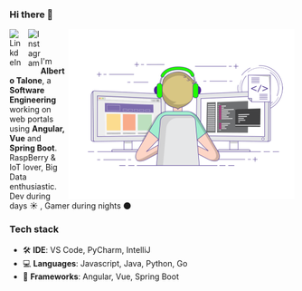 
### Hi there 👋

<a href="https://www.linkedin.com/in/talonealberto/">
  <img align="left" alt="LinkdeIn" width="22px" src="https://cdn.jsdelivr.net/npm/simple-icons@v3/icons/linkedin.svg"
  style="margin-right:11px;" />
</a>

<a href="https://www.instagram.com/gamerdev92/">
  <img align="left" alt="Instagram" width="22px" src="https://cdn.jsdelivr.net/npm/simple-icons@v3/icons/instagram.svg" />
</a>

<img align="right" alt="GIF" src="https://github.com/BeBeToS92/bebetos92/blob/master/coding.gif?raw=true" width="400"/>

<br />
<br />


I'm **Alberto Talone**, a **Software Engineering** working on web portals using **Angular, Vue** and **Spring Boot**.
<br />
RaspBerry & IoT lover, Big Data enthusiastic.
<br/> Dev during days :sunny: , Gamer during nights :new_moon:
<br />

### Tech stack ###

- :hammer_and_wrench: **IDE**: VS Code, PyCharm, IntelliJ
- :computer: **Languages**: Javascript, Java, Python, Go
- :abacus: **Frameworks**: Angular, Vue, Spring Boot
